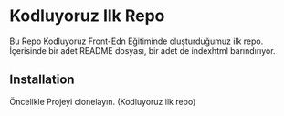 # Kodluyoruz Ilk Repo
Bu Repo Kodluyoruz Front-Edn Eğitiminde oluşturduğumuz ilk repo. İçerisinde bir adet README dosyası, bir adet de indexhtml barındırıyor.

## Installation
Öncelikle Projeyi clonelayın. (Kodluyoruz ilk repo)

